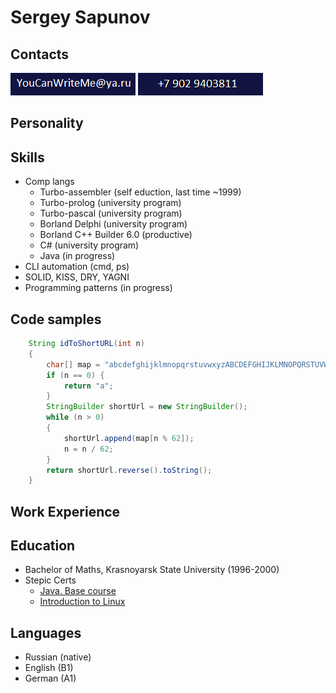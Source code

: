 # Sergey Sapunov

## Contacts
![email](images/m.png)
![mobile phone number](images/pn.png)

## Personality

## Skills
* Comp langs
  * Turbo-assembler (self eduction, last time ~1999)
  * Turbo-prolog (university program)
  * Turbo-pascal (university program)
  * Borland Delphi (university program)
  * Borland C++ Builder 6.0 (productive)
  * C# (university program)
  * Java (in progress)
* CLI automation (cmd, ps)
* SOLID, KISS, DRY, YAGNI
* Programming patterns (in progress)

## Code samples

```Java
    String idToShortURL(int n)
    {
        char[] map = "abcdefghijklmnopqrstuvwxyzABCDEFGHIJKLMNOPQRSTUVWXYZ0123456789".toCharArray();
        if (n == 0) {
            return "a";
        }
        StringBuilder shortUrl = new StringBuilder();
        while (n > 0)
        {
            shortUrl.append(map[n % 62]);
            n = n / 62;
        }
        return shortUrl.reverse().toString();
    }
```

## Work Experience

## Education
* Bachelor of Maths, Krasnoyarsk State University (1996-2000)
* Stepic Certs
  * [Java. Base course](https://stepik.org/cert/484608)
  * [Introduction to Linux](https://stepik.org/cert/108618)

## Languages
* Russian (native)
* English (B1)
* German (A1)
